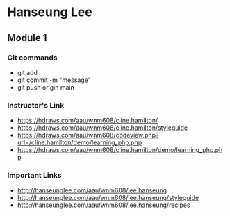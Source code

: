 # Hanseung Lee

## Module 1

### Git commands

- git add .
- git commit -m "message"
- git push origin main

### Instructor's Link
- https://hdraws.com/aau/wnm608/cline.hamilton/
- https://hdraws.com/aau/wnm608/cline.hamilton/styleguide
- https://hdraws.com/aau/wnm608/codeview.php?url=/cline.hamilton/demo/learning_php.php
- https://hdraws.com/aau/wnm608/cline.hamilton/demo/learning_php.php

### Important Links
- http://hanseunglee.com/aau/wnm608/lee.hanseung
- http://hanseunglee.com/aau/wnm608/lee.hanseung/styleguide
- http://hanseunglee.com/aau/wnm608/lee.hanseung/recipes


